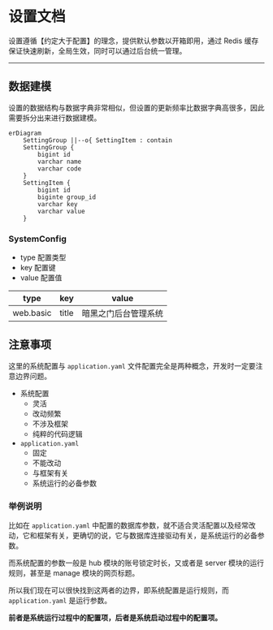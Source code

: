 设置文档
=======

设置遵循【约定大于配置】的理念，提供默认参数以开箱即用，通过 Redis 缓存保证快速刷新，全局生效，同时可以通过后台统一管理。

---

## 数据建模

设置的数据结构与数据字典非常相似，但设置的更新频率比数据字典高很多，因此需要拆分出来进行数据建模。

```mermaid
erDiagram
    SettingGroup ||--o{ SettingItem : contain
    SettingGroup {
        bigint id
        varchar name
        varchar code
    }
    SettingItem {
        bigint id
        biginte group_id
        varchar key
        varchar value
    }
```

### SystemConfig

- type 配置类型
- key 配置键
- value 配置值

| type      | key   | value      |
|-----------|-------|------------|
| web.basic | title | 暗黑之门后台管理系统 |

## 注意事项

这里的系统配置与 `application.yaml` 文件配置完全是两种概念，开发时一定要注意边界问题。

- 系统配置
    - 灵活
    - 改动频繁
    - 不涉及框架
    - 纯粹的代码逻辑
- `application.yaml`
    - 固定
    - 不能改动
    - 与框架有关
    - 系统运行的必备参数

### 举例说明

比如在 `application.yaml` 中配置的数据库参数，就不适合灵活配置以及经常改动，它和框架有关，更确切的说，它与数据库连接驱动有关，是系统运行的必备参数。

而系统配置的参数一般是 hub 模块的账号锁定时长，又或者是 server 模块的运行规则，甚至是 manage 模块的网页标题。

所以我们现在可以很快找到这两者的边界，即系统配置是运行规则，而 `application.yaml` 是运行参数。

**前者是系统运行过程中的配置项，后者是系统启动过程中的配置项。**